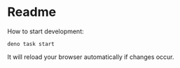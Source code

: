 # Readme

How to start development:
```
deno task start
```
It will reload your browser automatically if changes occur.

